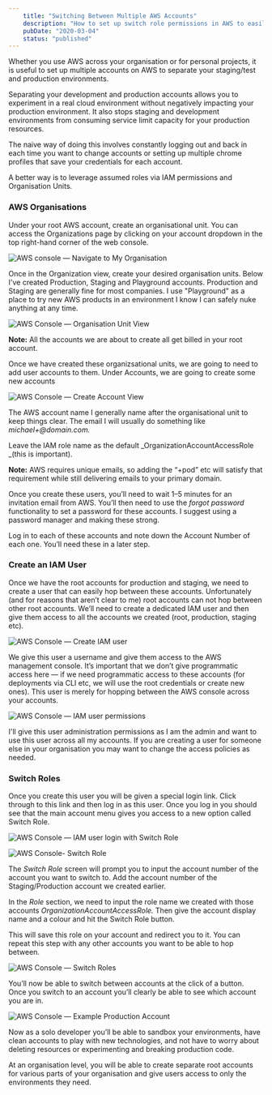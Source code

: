 ```yaml
---
    title: "Switching Between Multiple AWS Accounts"
    description: "How to set up switch role permissions in AWS to easily move between accounts"
    pubDate: "2020-03-04"
    status: "published"
---
```


Whether you use AWS across your organisation or for personal projects, it is useful to set up multiple accounts on
AWS to separate your staging/test and production environments.

Separating your development and production accounts allows you to experiment in a real cloud environment without
negatively impacting your production environment. It also stops staging and development environments from consuming
service limit capacity for your production resources.

The naive way of doing this involves constantly logging out and back in each time you want to change accounts or
setting up multiple chrome profiles that save your credentials for each account.

A better way is to leverage assumed roles via IAM permissions and Organisation Units.

### AWS Organisations

Under your root AWS account, create an organisational unit. You can access the Organizations page by clicking on
your account dropdown in the top right-hand corner of the web console.

![AWS console — Navigate to My Organisation](https://cdn-images-1.medium.com/max/5312/1*wotQ528ngauzVHzx9LVP8g.png)

Once in the Organization view, create your desired organisation units. Below I've created Production, Staging and
Playground accounts. Production and Staging are generally fine for most companies. I use "Playground" as a place to
try new AWS products in an environment I know I can safely nuke anything at any time.

![AWS Console — Organisation Unit View](https://cdn-images-1.medium.com/max/4084/1*5kjJHMDp6to2vbwduQOuFg.png)

**Note:** All the accounts we are about to create all get billed in your root account.

Once we have created these organizsational units, we are going to need to add user accounts to them. Under Accounts,
we are going to create some new accounts

![AWS Console — Create Account View](https://cdn-images-1.medium.com/max/4148/1*-kgPDyVEvA7-hF-jN4kr0Q.png)

The AWS account name I generally name after the organisational unit to keep things clear. The email I will usually
do something like _michael+<environment>@domain.com._

Leave the IAM role name as the default _OrganizationAccountAccessRole _(this is important).

**Note:** AWS requires unique emails, so adding the “+pod” etc will satisfy that requirement while still delivering
emails to your primary domain.

Once you create these users, you’ll need to wait 1–5 minutes for an invitation email from AWS. You’ll then need to
use the _forgot password_ functionality to set a password for these accounts. I suggest using a password manager and
making these strong.

Log in to each of these accounts and note down the Account Number of each one. You’ll need these in a later step.

### Create an IAM User

Once we have the root accounts for production and staging, we need to create a user that can easily hop between
these accounts. Unfortunately (and for reasons that aren’t clear to me) root accounts can not hop between other root
accounts. We’ll need to create a dedicated IAM user and then give them access to all the accounts we created (root,
production, staging etc).

![AWS Console — Create IAM user](https://cdn-images-1.medium.com/max/4196/1*H4xsRc4e1HMGp2BZ38Txzw.png)

We give this user a username and give them access to the AWS management console. It’s important that we don’t give
programmatic access here — if we need programmatic access to these accounts (for deployments via CLI etc, we will
use the root credentials or create new ones). This user is merely for hopping between the AWS console across your
accounts.

![AWS Console — IAM user permissions](https://cdn-images-1.medium.com/max/4276/1*wJR-Qqz0VMXrmkZgdy6BqA.png)

I'll give this user administration permissions as I am the admin and want to use this user across all my accounts.
If you are creating a user for someone else in your organisation you may want to change the access policies as needed.

### Switch Roles

Once you create this user you will be given a special login link. Click through to this link and then log in as this
user. Once you log in you should see that the main account menu gives you access to a new option called Switch Role.

![AWS Console — IAM user login with Switch Role](https://cdn-images-1.medium.com/max/5888/1*F-wTXK0vdWEAC1-Xl6A94A.png)

![AWS Console- Switch Role](https://cdn-images-1.medium.com/max/5448/1*2PguwsfVzk9tbpfQlnBuYw.png)

The _Switch Role_ screen will prompt you to input the account number of the account you want to switch to. Add the
account number of the Staging/Production account we created earlier.

In the _Role_ section, we need to input the role name we created with those accounts _OrganizationAccountAccessRole._
Then give the account display name and a colour and hit the Switch Role button.

This will save this role on your account and redirect you to it. You can repeat this step with any other accounts
you want to be able to hop between.

![AWS Console — Switch Roles](https://cdn-images-1.medium.com/max/6096/1*oZWSJSLsNPz7f4NixoMywQ.png)

You’ll now be able to switch between accounts at the click of a button. Once you switch to an account you’ll clearly
be able to see which account you are in.

![AWS Console — Example Production Account](https://cdn-images-1.medium.com/max/6136/1*EU2suiGDh9GABTqCEWH7yA.png)

Now as a solo developer you’ll be able to sandbox your environments, have clean accounts to play with new
technologies, and not have to worry about deleting resources or experimenting and breaking production code.

At an organisation level, you will be able to create separate root accounts for various parts of your organisation
and give users access to only the environments they need.
